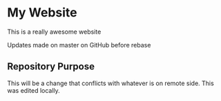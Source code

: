 # My Website

This is a really awesome website

Updates made on master on GitHub before rebase

## Repository Purpose

This will be a change that conflicts 
with whatever is on remote side.
This was edited locally.
